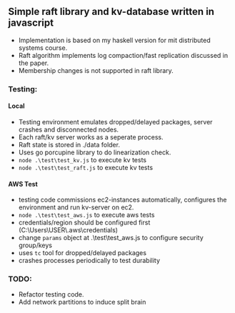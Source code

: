 
## Simple raft library and kv-database written in javascript 

- Implementation is based on my haskell version for mit distributed systems course. 
- Raft algorithm implements log compaction/fast replication discussed in the paper. 
- Membership changes is not supported in raft library.

### Testing:

#### Local

- Testing environment emulates dropped/delayed packages, server crashes and disconnected nodes. 
- Each raft/kv server works as a seperate process.
- Raft state is stored in ./data folder.
- Uses go porcupine library to do linearization check.
- `node .\test\test_kv.js` to execute kv tests 
- `node .\test\test_raft.js` to execute kv tests 

#### AWS Test
- testing code commissions ec2-instances automatically, configures the environment and run kv-server on ec2.  
- `node .\test\test_aws.js` to execute aws tests 
- credentials/region should be configured first (C:\Users\USER\\.aws\credentials)
- change `params` object at .\test\test_aws.js to configure security group/keys
- uses `tc` tool for dropped/delayed packages 
- crashes processes periodically to test durability

### TODO: 
- Refactor testing code. 
- Add network partitions to induce split brain 
